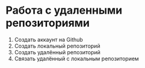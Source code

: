 # Работа с удаленными репозиториями
1. Создать аккаунт на Github
2. Создать локальный репозиторий
3. Cоздать удалённый репозиторий
4. Связать удалённый с локальным репозиторием
